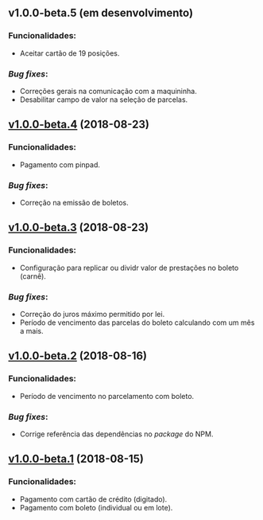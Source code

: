 ## v1.0.0-beta.5 (em desenvolvimento)
### Funcionalidades:
- Aceitar cartão de 19 posições.
### _Bug fixes_:
- Correções gerais na comunicação com a maquininha.
- Desabilitar campo de valor na seleção de parcelas.
## [v1.0.0-beta.4](https://github.com/paggcerto-sa/paggcerto-lightbox/releases/tag/v1.0.0-beta.4) (2018-08-23)
### Funcionalidades:
- Pagamento com pinpad.
### _Bug fixes_:
- Correção na emissão de boletos.
## [v1.0.0-beta.3](https://github.com/paggcerto-sa/paggcerto-lightbox/releases/tag/v1.0.0-beta.3) (2018-08-23)
### Funcionalidades:
- Configuração para replicar ou dividr valor de prestações no boleto (carnê).
### _Bug fixes_:
- Correção do juros máximo permitido por lei.
- Período de vencimento das parcelas do boleto calculando com um mês a mais.
## [v1.0.0-beta.2](https://github.com/paggcerto-sa/paggcerto-lightbox/releases/tag/v1.0.0-beta.2) (2018-08-16)
### Funcionalidades:
- Período de vencimento no parcelamento com boleto.
### _Bug fixes_:
- Corrige referência das dependências no _package_ do NPM.
## [v1.0.0-beta.1](https://github.com/paggcerto-sa/paggcerto-lightbox/releases/tag/v1.0.0-beta.1) (2018-08-15)
### Funcionalidades:
- Pagamento com cartão de crédito (digitado).
- Pagamento com boleto (individual ou em lote).

